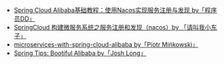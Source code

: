 - [Spring Cloud Alibaba基础教程：使用Nacos实现服务注册与发现 by「程序员DD」 ](http://blog.didispace.com/spring-cloud-alibaba-1/)
- [SpringCloud 构建微服务系统之服务注册和发现（nacos）by 「请叫我小东子」](https://blog.csdn.net/u010046908/article/details/85260717)
- [microservices-with-spring-cloud-alibaba by「Piotr Mińkowski」](https://dzone.com/articles/microservices-with-spring-cloud-alibaba)
- [Spring Tips: Bootiful Alibaba by「Josh Long」 ](https://spring.io/blog/2018/12/26/spring-tips-bootiful-alibaba)